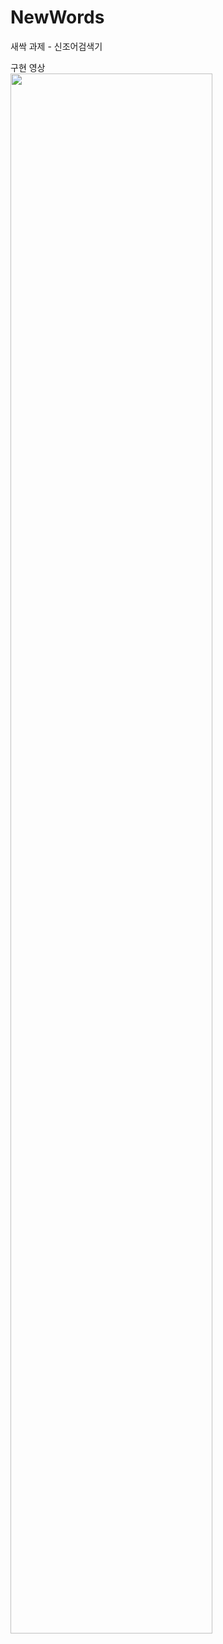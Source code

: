 # NewWords
새싹 과제 - 신조어검색기

구현 영상 <br/>
<img width="80%" src="https://github.com/DONG-WOON/NewWords/assets/80871083/d639717e-3d3a-45b9-887e-c1c1babacbd1/">
